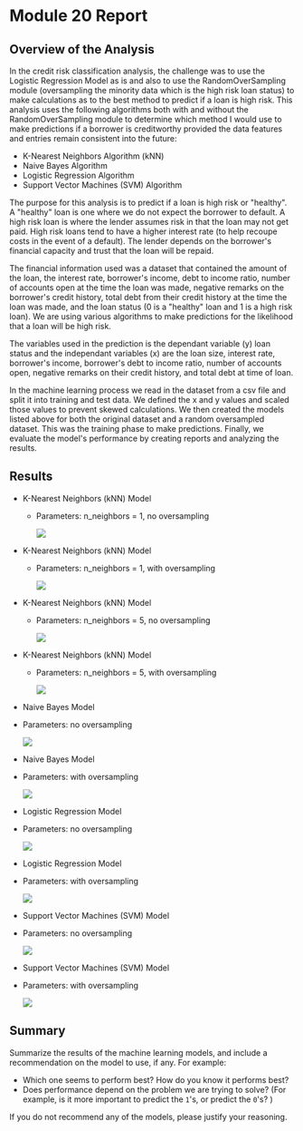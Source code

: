# Module 20 Report

## Overview of the Analysis

In the credit risk classification analysis, the challenge was to use the Logistic Regression Model as is and also to use the RandomOverSampling module (oversampling the minority data which is the high risk loan status) to make calculations as to the best method to predict if a loan is high risk.  This analysis uses the following algorithms both with and without the RandomOverSampling module to determine which method I would use to make predictions if a borrower is creditworthy provided the data features and entries remain consistent into the future:
- K-Nearest Neighbors Algorithm (kNN)
- Naive Bayes Algorithm
- Logistic Regression Algorithm
- Support Vector Machines (SVM) Algorithm

The purpose for this analysis is to predict if a loan is high risk or "healthy". A "healthy" loan is one where we do not expect the borrower to default. A high risk loan is where the lender assumes risk in that the loan may not get paid. High risk loans tend to have a higher interest rate (to help recoupe costs in the event of a default). The lender depends on the borrower's financial capacity and trust that the loan will be repaid.

The financial information used was a dataset that contained the amount of the loan, the interest rate, borrower's income, debt to income ratio, number of accounts open at the time the loan was made, negative remarks on the borrower's credit history, total debt from their credit history at the time the loan was made, and the loan status (0 is a "healthy" loan and 1 is a high risk loan). We are using various algorithms to make predictions for the likelihood that a loan will be high risk.

The variables used in the prediction is the dependant variable (y) loan status and the independant variables (x) are the loan size, interest rate, borrower's income, borrower's debt to income ratio, number of accounts open, negative remarks on their credit history, and total debt at time of loan.

In the machine learning process we read in the dataset from a csv file and split it into training and test data. We defined the x and y values and scaled those values to prevent skewed calculations. We then created the models listed above for both the original dataset and a random oversampled dataset. This was the training phase to make predictions. Finally, we evaluate the model's performance by creating reports and analyzing the results.


## Results

* K-Nearest Neighbors (kNN) Model 
  - Parameters: n_neighbors = 1, no oversampling

      ![](https://github.com/mugsiemx/credit-risk-classification/blob/main/Credit_Risk/Images/kNN%20nn%201%20ros%20false.png)


* K-Nearest Neighbors (kNN) Model 
  - Parameters: n_neighbors = 1, with oversampling

      ![](https://github.com/mugsiemx/credit-risk-classification/blob/main/Credit_Risk/Images/kNN%20nn%201%20ros%20true.png)


* K-Nearest Neighbors (kNN) Model 
  - Parameters: n_neighbors = 5, no oversampling

      ![](https://github.com/mugsiemx/credit-risk-classification/blob/main/Credit_Risk/Images/kNN%20nn%205%20ros%20false.png)


* K-Nearest Neighbors (kNN) Model 
  - Parameters: n_neighbors = 5, with oversampling

      ![](https://github.com/mugsiemx/credit-risk-classification/blob/main/Credit_Risk/Images/kNN%20nn%205%20ros%20true.png)


*  Naive Bayes Model 
  - Parameters: no oversampling

      ![](https://github.com/mugsiemx/credit-risk-classification/blob/main/Credit_Risk/Images/naive%20bayes%20ros%20false.png)


*  Naive Bayes Model 
  - Parameters: with oversampling

      ![](https://github.com/mugsiemx/credit-risk-classification/blob/main/Credit_Risk/Images/naive%20bayes%20ros%20true.png)


*  Logistic Regression Model 
  - Parameters: no oversampling

      ![](https://github.com/mugsiemx/credit-risk-classification/blob/main/Credit_Risk/Images/lr%20ros%20false.png)


*  Logistic Regression Model 
  - Parameters: with oversampling

      ![](https://github.com/mugsiemx/credit-risk-classification/blob/main/Credit_Risk/Images/lr%20ros%20true.png)


*  Support Vector Machines (SVM) Model 
  - Parameters: no oversampling

      ![](https://github.com/mugsiemx/credit-risk-classification/blob/main/Credit_Risk/Images/svm%20ros%20false.png)


*  Support Vector Machines (SVM) Model 
  - Parameters: with oversampling

      ![](https://github.com/mugsiemx/credit-risk-classification/blob/main/Credit_Risk/Images/svm%20ros%20true.png)



## Summary

Summarize the results of the machine learning models, and include a recommendation on the model to use, if any. For example:
* Which one seems to perform best? How do you know it performs best?
* Does performance depend on the problem we are trying to solve? (For example, is it more important to predict the `1`'s, or predict the `0`'s? )

If you do not recommend any of the models, please justify your reasoning.
